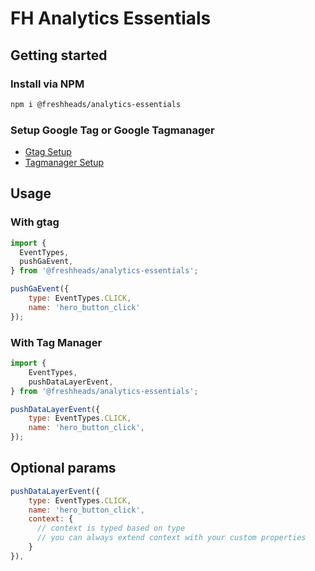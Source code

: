 # FH Analytics Essentials

## Getting started

### Install via NPM

```bash
npm i @freshheads/analytics-essentials
```

### Setup Google Tag or Google Tagmanager

- [Gtag Setup](doc/gtag_setup.md)
- [Tagmanager Setup](doc/tagmanager_setup.md)


## Usage

### With gtag

```js
import {
  EventTypes,
  pushGaEvent,
} from '@freshheads/analytics-essentials';

pushGaEvent({ 
    type: EventTypes.CLICK,
    name: 'hero_button_click' 
});
```

### With Tag Manager

```js
import {
    EventTypes,
    pushDataLayerEvent,
} from '@freshheads/analytics-essentials';

pushDataLayerEvent({
    type: EventTypes.CLICK,
    name: 'hero_button_click',
});
```

## Optional params

```js
pushDataLayerEvent({
    type: EventTypes.CLICK,
    name: 'hero_button_click',
    context: {
      // context is typed based on type
      // you can always extend context with your custom properties
    }
}),

```
